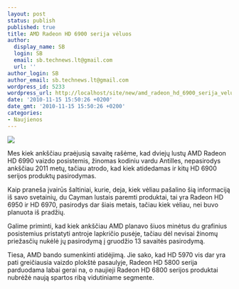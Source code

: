 ```yaml
---
layout: post
status: publish
published: true
title: AMD Radeon HD 6900 serija vėluos
author:
  display_name: SB
  login: SB
  email: sb.technews.lt@gmail.com
  url: ''
author_login: SB
author_email: sb.technews.lt@gmail.com
wordpress_id: 5233
wordpress_url: http://localhost/site/new/amd_radeon_hd_6900_serija_veluos/
date: '2010-11-15 15:50:26 +0200'
date_gmt: '2010-11-15 15:50:26 +0200'
categories:
- Naujienos
---
```

<div class="imgright"><img src="http://www.part.lt/img/801f70a6a086cd9275a5cfb431572d2b34.jpg"  /></div>
<p>Mes kiek ankščiau praėjusią savaitę rašėme, kad dviejų lustų AMD Radeon HD 6990 vaizdo posistemis, žinomas kodiniu vardu Antilles, nepasirodys ankščiau 2011 metų, tačiau atrodo, kad kiek atidedamas ir kitų HD 6900 serijos produktų pasirodymas.</p>
<p>Kaip praneša įvairūs šaltiniai, kurie, deja, kiek vėliau pašalino šią informaciją iš savo svetainių, du Cayman lustais paremti produktai, tai yra Radeon HD 6950 ir HD 6970, pasirodys dar šiais metais, tačiau kiek vėliau, nei buvo planuota iš pradžių.</p>
<p>Galime priminti, kad kiek ankščiau AMD planavo šiuos minėtus du grafinius posistemius pristatyti antroje lapkričio pusėje, tačiau dėl nevisai žinomų priežasčių nukėlė jų pasirodymą į gruodžio 13 savaitės pasirodymą.</p>
<p>Tiesa, AMD bando sumenkinti atidėjimą. Jie sako, kad HD 5970 vis dar yra pati greičiausia vaizdo plokštė pasaulyje, Radeon HD 5800 serija parduodama labai gerai na, o naujieji Radeon HD 6800 serijos produktai nubrėžė naują spartos ribą vidutiniame segmente.<br /></p>
